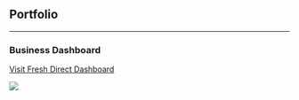 ## Portfolio

---

### Business Dashboard


[Visit Fresh Direct Dashboard](https://cptidiot.shinyapps.io/FreshDirect/) 






<img src="images/FD_thumbnail.png?raw=true"/>


<!-- Remove above link if you don't want to attibute -->
